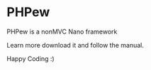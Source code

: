 PHPew
=====

PHPew is a nonMVC Nano framework


Learn more download it and follow the manual.

Happy Coding :)

